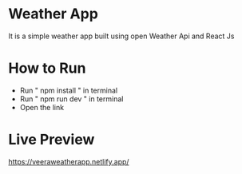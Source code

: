 # Weather App
It is a simple weather app built using open Weather Api and React Js

  # How to Run
  
  -  Run " npm install " in terminal
  -  Run " npm run dev " in terminal
  -  Open the link

 # Live Preview

https://veeraweatherapp.netlify.app/
